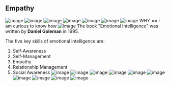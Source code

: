 ## Empathy

![image](https://github.com/anusha-tikarya/Soft_skills/assets/84814767/9406a315-34df-4d5b-9210-e038f1fe1a0e)
![image](https://github.com/anusha-tikarya/Soft_skills/assets/84814767/f71aeaf9-82b1-4602-96d7-4dd8cf594901)
![image](https://github.com/anusha-tikarya/Soft_skills/assets/84814767/2b509bc1-cb39-4287-bea2-63fc4fedb0ae)
![image](https://github.com/anusha-tikarya/Soft_skills/assets/84814767/0e367f1b-7097-486d-969d-47dde1da60d1)
![image](https://github.com/anusha-tikarya/Soft_skills/assets/84814767/45500a9c-c518-46ae-8e18-4187ca8e6888)
![image](https://github.com/anusha-tikarya/Soft_skills/assets/84814767/918e7cf5-b919-4d3c-ab3e-5a7c74f6f743)
![image](https://github.com/anusha-tikarya/Soft_skills/assets/84814767/5f191073-b170-4090-ae2c-cf031a306535)
WHY == I am curious to know how 
![image](https://github.com/anusha-tikarya/Soft_skills/assets/84814767/29d0e796-9a64-405f-aebf-3c09d13e4271)
The book "Emotional Intelligence" was written by **Daniel Goleman** in 1995.

The five key skills of emotional intelligence are:

1. Self-Awareness
2. Self-Management
3. Empathy
4. Relationship Management
5. Social Awareness
![image](https://github.com/anusha-tikarya/Soft_skills/assets/84814767/e64ce6e8-3a82-4548-b70d-adc63d51a92c)
![image](https://github.com/anusha-tikarya/Soft_skills/assets/84814767/a4d591b5-992a-401b-a932-3734a5fb4643)
![image](https://github.com/anusha-tikarya/Soft_skills/assets/84814767/3faa6eba-3d60-4a35-a63e-1effac28472d)
![image](https://github.com/anusha-tikarya/Soft_skills/assets/84814767/4d4f20be-67e0-439c-9943-b415e81ea92b)
![image](https://github.com/anusha-tikarya/Soft_skills/assets/84814767/2617efb4-9a4d-476c-915d-b757bf9ee9fe)
![image](https://github.com/anusha-tikarya/Soft_skills/assets/84814767/d225e912-91e1-428f-a3ea-4250bc2914d3)
![image](https://github.com/anusha-tikarya/Soft_skills/assets/84814767/bc3db791-390b-4a6f-9743-ecb162ff2be5)
![image](https://github.com/anusha-tikarya/Soft_skills/assets/84814767/756a0271-3276-478c-9703-b7d885655220)
![image](https://github.com/anusha-tikarya/Soft_skills/assets/84814767/a49c5cf9-df1a-4528-a26d-1b5179f40739)
![image](https://github.com/anusha-tikarya/Soft_skills/assets/84814767/11329896-826e-4d34-ad42-8a2d33f92911)

